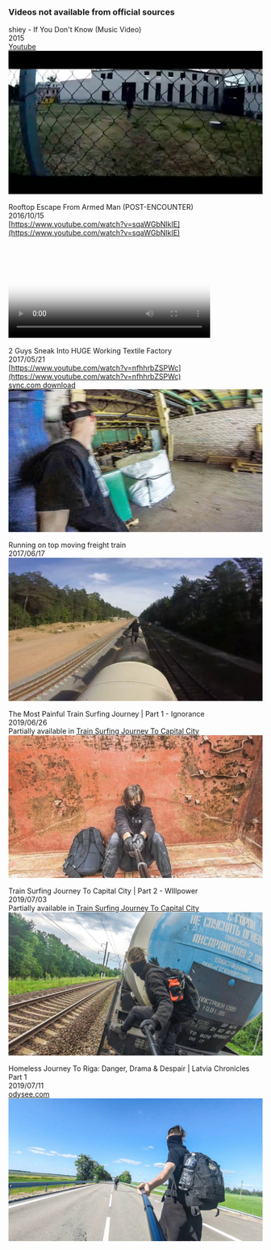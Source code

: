 ### Videos not available from official sources

shiey - If You Don't Know (Music Video)  
2015  
[Youtube](https://youtu.be/1QQYw1_73qo)  
![Preview](video_preview/vlcsnap-2022-10-25-23h58m12s634.png)  

Rooftop Escape From Armed Man (POST-ENCOUNTER)  
2016/10/15  
[https://www.youtube.com/watch?v=sqaWGbNlkIE](https://www.youtube.com/watch?v=sqaWGbNlkIE)   
<video id="videoPlayer" width="400" poster="video_preview/Rooftop_Escape_From_Armed_Man_(POST-ENCOUNTER).jpg" controls autoplay autobuffer></video>


<script>
var videoPlayer = document.getElementById('videoPlayer')

var vArray = [
    "https://cdn.discordapp.com/attachments/1150826559301767209/1150826641031962704/Rooftop_Escape_From_Armed_Man_POST-ENCOUNTER-sqaWGbNlkIE.mp4",
]

videoPlayer.src = vArray[0]

i = 1
videoPlayer.onended = function(){
    if (i < vArray.length) {
        videoPlayer.src = vArray[i]
       i++
    }
}
</script>  


2 Guys Sneak Into HUGE Working Textile Factory  
2017/05/21  
[https://www.youtube.com/watch?v=nfhhrbZSPWc](https://www.youtube.com/watch?v=nfhhrbZSPWc)  
[sync.com download](https://ln5.sync.com/dl/39c325440/kvkhfzhz-kytf6qza-qz2mujwx-5yvmhkmz)  
![Preview](video_preview/2_Guys_Sneak_Into_HUGE_Working_Textile_Factory-nfhhrbZSPWc.jpg)  

Running on top moving freight train  
2017/06/17  
![Preview](video_preview/vlcsnap-2022-10-25-23h54m13s069.png)  

The Most Painful Train Surfing Journey | Part 1 - Ignorance  
2019/06/26  
Partially available in [Train Surfing Journey To Capital City](https://www.shiey.com/videos/v/train-surfing-journey-to-capital-city)  
![Preview](video_preview/20190626_bS7e7FBIuTk_The_Most_Painful_Train_Surfing_Journey___Part_1_-_Ignorance.jpg)  

Train Surfing Journey To Capital City | Part 2 - WIllpower  
2019/07/03  
Partially available in [Train Surfing Journey To Capital City](https://www.shiey.com/videos/v/train-surfing-journey-to-capital-city)  
![Preview](video_preview/20190703_RWdZYznL8VY_Train_Surfing_Journey_To_Capital_City___Part_2_-_WIllpower.jpg)  


Homeless Journey To Riga: Danger, Drama & Despair | Latvia Chronicles Part 1  
2019/07/11  
[odysee.com](https://odysee.com/@urbexArchive:5/Homeless-Journey-To-Riga-Latvia-Chronicles-Part-1:1)  
![Preview](video_preview/20190711_p7nfOgZFmtk_Homeless_Journey_To_Riga_-_Danger,_Drama_&_Despair___Latvia_Chronicles_Part_1.jpg)  



